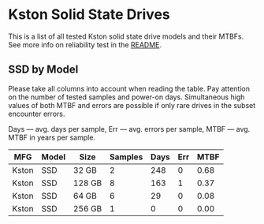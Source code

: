 Kston Solid State Drives
========================

This is a list of all tested Kston solid state drive models and their MTBFs. See
more info on reliability test in the [README](https://github.com/bsdhw/SMART).

SSD by Model
------------

Please take all columns into account when reading the table. Pay attention on the
number of tested samples and power-on days. Simultaneous high values of both MTBF
and errors are possible if only rare drives in the subset encounter errors.

Days — avg. days per sample,
Err  — avg. errors per sample,
MTBF — avg. MTBF in years per sample.

| MFG       | Model              | Size   | Samples | Days  | Err   | MTBF |
|-----------|--------------------|--------|---------|-------|-------|------|
| Kston     | SSD                | 32 GB  | 2       | 248   | 0     | 0.68   |
| Kston     | SSD                | 128 GB | 8       | 163   | 1     | 0.37   |
| Kston     | SSD                | 64 GB  | 6       | 29    | 0     | 0.08   |
| Kston     | SSD                | 256 GB | 1       | 0     | 0     | 0.00   |

